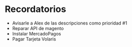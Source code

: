 # Recordatorios

- Avisarle a Alex de las descripciones como prioridad #1
- Reparar API de magento
- Instalar MercadoPagos
- Pagar Tarjeta Volaris
